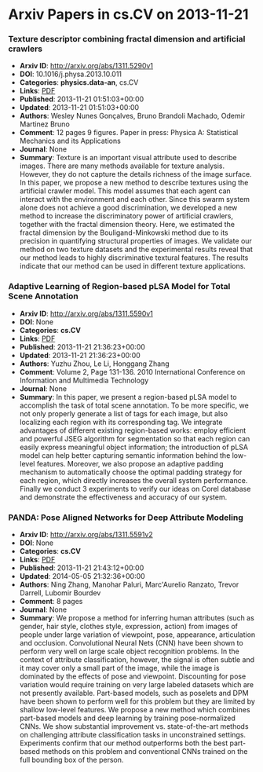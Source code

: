 # Arxiv Papers in cs.CV on 2013-11-21
### Texture descriptor combining fractal dimension and artificial crawlers
- **Arxiv ID**: http://arxiv.org/abs/1311.5290v1
- **DOI**: 10.1016/j.physa.2013.10.011
- **Categories**: **physics.data-an**, cs.CV
- **Links**: [PDF](http://arxiv.org/pdf/1311.5290v1)
- **Published**: 2013-11-21 01:51:03+00:00
- **Updated**: 2013-11-21 01:51:03+00:00
- **Authors**: Wesley Nunes Gonçalves, Bruno Brandoli Machado, Odemir Martinez Bruno
- **Comment**: 12 pages 9 figures. Paper in press: Physica A: Statistical Mechanics
  and its Applications
- **Journal**: None
- **Summary**: Texture is an important visual attribute used to describe images. There are many methods available for texture analysis. However, they do not capture the details richness of the image surface. In this paper, we propose a new method to describe textures using the artificial crawler model. This model assumes that each agent can interact with the environment and each other. Since this swarm system alone does not achieve a good discrimination, we developed a new method to increase the discriminatory power of artificial crawlers, together with the fractal dimension theory. Here, we estimated the fractal dimension by the Bouligand-Minkowski method due to its precision in quantifying structural properties of images. We validate our method on two texture datasets and the experimental results reveal that our method leads to highly discriminative textural features. The results indicate that our method can be used in different texture applications.



### Adaptive Learning of Region-based pLSA Model for Total Scene Annotation
- **Arxiv ID**: http://arxiv.org/abs/1311.5590v1
- **DOI**: None
- **Categories**: **cs.CV**
- **Links**: [PDF](http://arxiv.org/pdf/1311.5590v1)
- **Published**: 2013-11-21 21:36:23+00:00
- **Updated**: 2013-11-21 21:36:23+00:00
- **Authors**: Yuzhu Zhou, Le Li, Honggang Zhang
- **Comment**: Volume 2, Page 131-136. 2010 International Conference on Information
  and Multimedia Technology
- **Journal**: None
- **Summary**: In this paper, we present a region-based pLSA model to accomplish the task of total scene annotation. To be more specific, we not only properly generate a list of tags for each image, but also localizing each region with its corresponding tag. We integrate advantages of different existing region-based works: employ efficient and powerful JSEG algorithm for segmentation so that each region can easily express meaningful object information; the introduction of pLSA model can help better capturing semantic information behind the low-level features. Moreover, we also propose an adaptive padding mechanism to automatically choose the optimal padding strategy for each region, which directly increases the overall system performance. Finally we conduct 3 experiments to verify our ideas on Corel database and demonstrate the effectiveness and accuracy of our system.



### PANDA: Pose Aligned Networks for Deep Attribute Modeling
- **Arxiv ID**: http://arxiv.org/abs/1311.5591v2
- **DOI**: None
- **Categories**: **cs.CV**
- **Links**: [PDF](http://arxiv.org/pdf/1311.5591v2)
- **Published**: 2013-11-21 21:43:12+00:00
- **Updated**: 2014-05-05 21:32:36+00:00
- **Authors**: Ning Zhang, Manohar Paluri, Marc'Aurelio Ranzato, Trevor Darrell, Lubomir Bourdev
- **Comment**: 8 pages
- **Journal**: None
- **Summary**: We propose a method for inferring human attributes (such as gender, hair style, clothes style, expression, action) from images of people under large variation of viewpoint, pose, appearance, articulation and occlusion. Convolutional Neural Nets (CNN) have been shown to perform very well on large scale object recognition problems. In the context of attribute classification, however, the signal is often subtle and it may cover only a small part of the image, while the image is dominated by the effects of pose and viewpoint. Discounting for pose variation would require training on very large labeled datasets which are not presently available. Part-based models, such as poselets and DPM have been shown to perform well for this problem but they are limited by shallow low-level features. We propose a new method which combines part-based models and deep learning by training pose-normalized CNNs. We show substantial improvement vs. state-of-the-art methods on challenging attribute classification tasks in unconstrained settings. Experiments confirm that our method outperforms both the best part-based methods on this problem and conventional CNNs trained on the full bounding box of the person.



